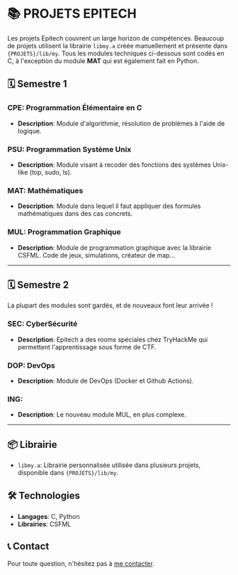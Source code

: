 # 📚 PROJETS EPITECH

Les projets Epitech couvrent un large horizon de compétences. Beaucoup de projets utilisent la librairie `libmy.a` créée manuellement et présente dans `{PROJETS}/lib/my`. Tous les modules techniques ci-dessous sont codés en C, à l'exception du module **MAT** qui est également fait en Python.

## 🗓️ Semestre 1

### CPE: Programmation Élémentaire en C
- **Description**: Module d'algorithmie, résolution de problèmes à l'aide de logique.

### PSU: Programmation Système Unix
- **Description**: Module visant à recoder des fonctions des systèmes Unix-like (top, sudo, ls).

### MAT: Mathématiques
- **Description**: Module dans lequel il faut appliquer des formules mathématiques dans des cas concrets.

### MUL: Programmation Graphique
- **Description**: Module de programmation graphique avec la librairie CSFML. Code de jeux, simulations, créateur de map...

---

## 🗓️ Semestre 2

La plupart des modules sont gardés, et de nouveaux font leur arrivée !

### SEC: CyberSécurité
- **Description**: Epitech a des rooms spéciales chez TryHackMe qui permettent l'apprentissage sous forme de CTF.

### DOP: DevOps
- **Description**: Module de DevOps (Docker et Github Actions).

### ING: 
- **Description**: Le nouveau module MUL, en plus complexe.

---

## 📦 Librairie
- `libmy.a`: Librairie personnalisée utilisée dans plusieurs projets, disponible dans `{PROJETS}/lib/my`.

## 🛠️ Technologies
- **Langages**: C, Python
- **Librairies**: CSFML

## 📞 Contact
Pour toute question, n'hésitez pas à [me contacter](mailto:leandre.fouret@proton.me).

